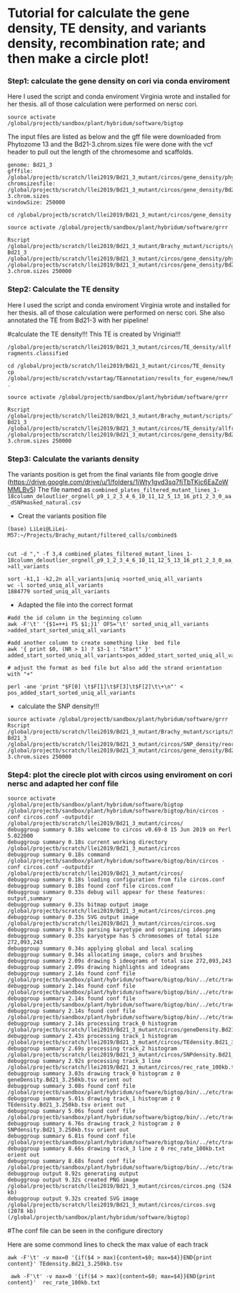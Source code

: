 # Tutorial for calculate the gene density, TE density, and variants density, recombination rate; and then make a circle plot!

### Step1: calculate the gene density on cori via conda enviroment

Here I used the script and conda enviroment Virginia wrote and installed for her thesis. all of those calculation were performed on nersc cori.

```
source activate /global/projectb/sandbox/plant/hybridum/software/bigtop
```
The input files are listed as below and the gff file were downloaded from Phytozome 13 and the Bd21-3.chrom.sizes file were done with the vcf header to pull out the length of the chromesome and scaffolds.

```
genome: Bd21_3
gfffile: /global/projectb/scratch/llei2019/Bd21_3_mutant/circos/gene_density/phytozome/BdistachyonBd21/v1.2/annotation/BdistachyonBd21_3_537_v1.2.gene_exons.gff3
chromsizesfile: /global/projectb/scratch/llei2019/Bd21_3_mutant/circos/gene_density/Bd21-3.chrom.sizes
windowSize: 250000
```
```
cd /global/projectb/scratch/llei2019/Bd21_3_mutant/circos/gene_density

source activate /global/projectb/sandbox/plant/hybridum/software/grrr

Rscript /global/projectb/scratch/llei2019/Bd21_3_mutant/Brachy_mutant/scripts/gene_density/getGeneDensity.R Bd21_3 /global/projectb/scratch/llei2019/Bd21_3_mutant/circos/gene_density/phytozome/BdistachyonBd21/v1.2/annotation/BdistachyonBd21_3_537_v1.2.gene_exons.gff3 /global/projectb/scratch/llei2019/Bd21_3_mutant/circos/gene_density/Bd21-3.chrom.sizes 250000

```

### Step2: Calculate the TE density

Here I used the script and conda enviroment Virginia wrote and installed for her thesis. all of those calculation were performed on nersc cori. She also annotated the TE from Bd21-3 with her pipeline!

#calculate the TE density!!!
This TE is created by Vriginia!!!

`/global/projectb/scratch/llei2019/Bd21_3_mutant/circos/TE_density/allfragments.classified`

```
cd /global/projectb/scratch/llei2019/Bd21_3_mutant/circos/TE_density
cp /global/projectb/scratch/vstartag/TEannotation/results_for_eugene/new/Bd21_3/allfragments.classified .

source activate /global/projectb/sandbox/plant/hybridum/software/grrr

Rscript /global/projectb/scratch/llei2019/Bd21_3_mutant/Brachy_mutant/scripts/TE_density/getTEdensity.R Bd21_3 /global/projectb/scratch/llei2019/Bd21_3_mutant/circos/TE_density/allfragments.classified /global/projectb/scratch/llei2019/Bd21_3_mutant/circos/gene_density/Bd21-3.chrom.sizes 250000

```

### Step3: Calculate the variants density

The variants position is get from the final variants file from google drive (https://drive.google.com/drive/u/1/folders/1iWty1gvd3sq7fjTbTKjc6EaZoWMMLBv5)
The file named as `combined_plates_filtered_mutant_lines_1-18column_deloutlier_orgnell_p9_1_2_3_4_6_10_11_12_5_13_16_pt1_2_3_0_aa_dSNPmasked_natural.csv`

- Creat the variants position file
```
(base) LiLei@LiLei-M57:~/Projects/Brachy_mutant/filtered_calls/combined$ 


cut -d "," -f 3,4 combined_plates_filtered_mutant_lines_1-18column_deloutlier_orgnell_p9_1_2_3_4_6_10_11_12_5_13_16_pt1_2_3_0_aa_dSNPmasked_natural.csv >all_variants

sort -k1,1 -k2,2n all_variants|uniq >sorted_uniq_all_variants
wc -l sorted_uniq_all_variants
1884779 sorted_uniq_all_variants

```

- Adapted the file into the correct format

```
#add the id column in the beginning column
awk -F'\t' '{$1=++i FS $1;}1' OFS='\t' sorted_uniq_all_variants >added_start_sorted_uniq_all_variants

#add another column to create something like  bed file
awk '{ print $0, (NR > 1) ? $3-1 : "Start" }' added_start_sorted_uniq_all_variants>pos_added_start_sorted_uniq_all_variants

# adjust the format as bed file but also add the strand orientation with "+"

perl -ane 'print "$F[0] \t$F[1]\t$F[3]\t$F[2]\t\+\n"' < pos_added_start_sorted_uniq_all_variants

```

- calculate the SNP density!!!

```
source activate /global/projectb/sandbox/plant/hybridum/software/grrr
Rscript /global/projectb/scratch/llei2019/Bd21_3_mutant/Brachy_mutant/scripts/SNP_density/SNPdensity.R Bd21_3 /global/projectb/scratch/llei2019/Bd21_3_mutant/circos/SNP_density/reorder_SNPs.classified /global/projectb/scratch/llei2019/Bd21_3_mutant/circos/gene_density/Bd21-3.chrom.sizes 250000
```

### Step4: plot the cirecle plot with circos using  enviroment on cori nersc and adapted her conf file

```
source activate /global/projectb/sandbox/plant/hybridum/software/bigtop
/global/projectb/sandbox/plant/hybridum/software/bigtop/bin/circos -conf circos.conf -outputdir /global/projectb/scratch/llei2019/Bd21_3_mutant/circos/
debuggroup summary 0.18s welcome to circos v0.69-8 15 Jun 2019 on Perl 5.022000
debuggroup summary 0.18s current working directory /global/projectb/scratch/llei2019/Bd21_3_mutant/circos
debuggroup summary 0.18s command /global/projectb/sandbox/plant/hybridum/software/bigtop/bin/circos -conf circos.conf -outputdir /global/projectb/scratch/llei2019/Bd21_3_mutant/circos/
debuggroup summary 0.18s loading configuration from file circos.conf
debuggroup summary 0.18s found conf file circos.conf
debuggroup summary 0.33s debug will appear for these features: output,summary
debuggroup summary 0.33s bitmap output image /global/projectb/scratch/llei2019/Bd21_3_mutant/circos/circos.png
debuggroup summary 0.33s SVG output image /global/projectb/scratch/llei2019/Bd21_3_mutant/circos/circos.svg
debuggroup summary 0.33s parsing karyotype and organizing ideograms
debuggroup summary 0.33s karyotype has 5 chromosomes of total size 272,093,243
debuggroup summary 0.34s applying global and local scaling
debuggroup summary 0.34s allocating image, colors and brushes
debuggroup summary 2.09s drawing 5 ideograms of total size 272,093,243
debuggroup summary 2.09s drawing highlights and ideograms
debuggroup summary 2.14s found conf file /global/projectb/sandbox/plant/hybridum/software/bigtop/bin/../etc/tracks/histogram.conf
debuggroup summary 2.14s found conf file /global/projectb/sandbox/plant/hybridum/software/bigtop/bin/../etc/tracks/histogram.conf
debuggroup summary 2.14s found conf file /global/projectb/sandbox/plant/hybridum/software/bigtop/bin/../etc/tracks/histogram.conf
debuggroup summary 2.14s found conf file /global/projectb/sandbox/plant/hybridum/software/bigtop/bin/../etc/tracks/line.conf
debuggroup summary 2.14s processing track_0 histogram /global/projectb/scratch/llei2019/Bd21_3_mutant/circos/geneDensity.Bd21_3.250kb.tsv
debuggroup summary 2.43s processing track_1 histogram /global/projectb/scratch/llei2019/Bd21_3_mutant/circos/TEdensity.Bd21_3.250kb.tsv
debuggroup summary 2.69s processing track_2 histogram /global/projectb/scratch/llei2019/Bd21_3_mutant/circos/SNPdensity.Bd21_3.250kb.tsv
debuggroup summary 2.92s processing track_3 line /global/projectb/scratch/llei2019/Bd21_3_mutant/circos/rec_rate_100kb.txt
debuggroup summary 3.03s drawing track_0 histogram z 0 geneDensity.Bd21_3.250kb.tsv orient out
debuggroup summary 3.08s found conf file /global/projectb/sandbox/plant/hybridum/software/bigtop/bin/../etc/tracks/axis.conf
debuggroup summary 5.01s drawing track_1 histogram z 0 TEdensity.Bd21_3.250kb.tsv orient out
debuggroup summary 5.06s found conf file /global/projectb/sandbox/plant/hybridum/software/bigtop/bin/../etc/tracks/axis.conf
debuggroup summary 6.76s drawing track_2 histogram z 0 SNPdensity.Bd21_3.250kb.tsv orient out
debuggroup summary 6.81s found conf file /global/projectb/sandbox/plant/hybridum/software/bigtop/bin/../etc/tracks/axis.conf
debuggroup summary 8.66s drawing track_3 line z 0 rec_rate_100kb.txt orient out
debuggroup summary 8.68s found conf file /global/projectb/sandbox/plant/hybridum/software/bigtop/bin/../etc/tracks/axis.conf
debuggroup output 8.92s generating output
debuggroup output 9.32s created PNG image /global/projectb/scratch/llei2019/Bd21_3_mutant/circos/circos.png (524 kb)
debuggroup output 9.32s created SVG image /global/projectb/scratch/llei2019/Bd21_3_mutant/circos/circos.svg (2078 kb)
(/global/projectb/sandbox/plant/hybridum/software/bigtop) 

```
#The conf file can be seen in the configure directory

Here are some commond lines to check the max value of each track


```
awk -F'\t' -v max=0 '{if($4 > max){content=$0; max=$4}}END{print content}' TEdensity.Bd21_3.250kb.tsv 

 awk -F'\t' -v max=0 '{if($4 > max){content=$0; max=$4}}END{print content}'  rec_rate_100kb.txt

```